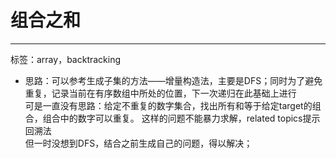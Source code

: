 # 组合之和  
---
标签：array，backtracking  
* 思路：可以参考生成子集的方法——增量构造法，主要是DFS；同时为了避免重复，记录当前在有序数组中所处的位置，下一次递归在此基础上进行  
  可是一直没有思路：给定不重复的数字集合，找出所有和等于给定target的组合，组合中的数字可以重复。 这样的问题不能暴力求解，related topics提示 回溯法  
  但一时没想到DFS，结合之前生成自己的问题，得以解决；
